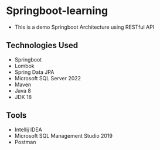# Springboot-learning
- This is a demo Springboot Architecture using RESTful API

## Technologies Used
- Springboot
- Lombok
- Spring Data JPA
- Microsoft SQL Server 2022
- Maven
- Java 8
- JDK 18

## Tools
- Intellij IDEA
- Microsoft SQL Management Studio 2019
- Postman

